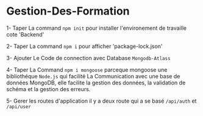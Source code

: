 # Gestion-Des-Formation

1- Taper La command `npm init` pour installer l'environement de travaille cote 'Backend'

2- Taper La command `npm i` pour afficher 'package-lock.json'

3- Ajouter Le Code de connection avec Database `Mongodb-Atlass`

4- Taper La Command `npm i mongoose` parceque mongoose une bibliothéque `Node.js` qui facilité La Communication avec une base 
    de données MongoDB, elle facilite la gestion des données, la validation de schéma et la gestion des erreurs.

5- Gerer les routes d'application il y a deux route qui a se basé `/api/auth` et `/api/user`